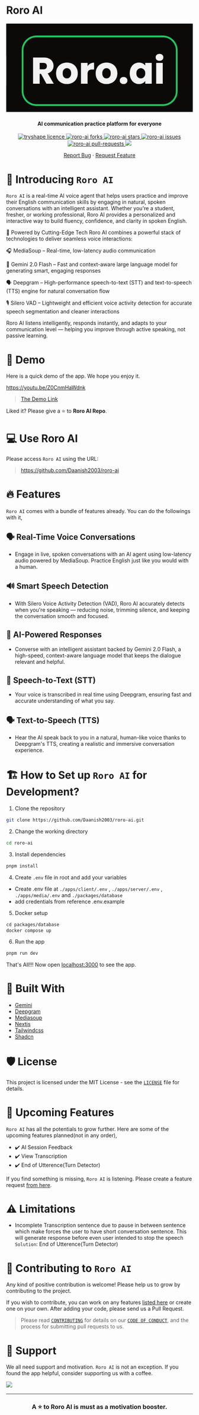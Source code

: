 # Roro AI
<p align="center">
<img src="./logo.png" alt="name"/>
<p/>

<h4 align="center">AI communication practice platform for everyone</h4>

<p align="center">
<a href="https://github.com/Daanish2003/roro-ai/blob/master/LICENSE" target="blank">
<img src="https://img.shields.io/github/license/Daanish2003/roro-ai?style=flat-square" alt="tryshape licence" />
</a>
<a href="https://github.com/Daanish2003/roro-ai/fork" target="blank">
<img src="https://img.shields.io/github/forks/Daanish2003/roro-ai?style=flat-square" alt="roro-ai forks"/>
</a>
<a href="https://github.com/Daanish2003/roro-ai/stargazers" target="blank">
<img src="https://img.shields.io/github/stars/Daanish2003/roro-ai?style=flat-square" alt="roro-ai stars"/>
</a>
<a href="https://github.com/Daanish2003/roro-ai/issues" target="blank">
<img src="https://img.shields.io/github/issues/Daanish2003/roro-ai?style=flat-square" alt="roro-ai issues"/>
</a>
<a href="https://github.com/Daanish2003/roro-ai/pulls" target="blank">
<img src="https://img.shields.io/github/issues-pr/Daanish2003/roro-ai?style=flat-square" alt="roro-ai pull-requests"/>
</a>
<a href="https://twitter.com/intent/tweet?text=👋%20Check%20this%20amazing%20repo%20https://github.com/Daanish2003/roro-ai,%20created%20by%20@Daannish2003%20and%20friends%0A%0A%23DEVCommunity%20%23100DaysOfCode"><img src="https://img.shields.io/twitter/url?label=Share%20on%20Twitter&style=social&url=https%3A%2F%2Fgithub.com%2FDaanish2003%2Froro-ai"></a>

<p align="center">
    <a href="https://github.com/Daanish2003/roro-ai/issues/new/choose">Report Bug</a>
    ·
    <a href="https://github.com/Daanish2003/roro-ai/issues/new/choose">Request Feature</a>
</p>

# 👋 Introducing `Roro AI`
`Roro AI` is a real-time AI voice agent that helps users practice and improve their English communication skills by engaging in natural, spoken conversations with an intelligent assistant. Whether you're a student, fresher, or working professional, Roro AI provides a personalized and interactive way to build fluency, confidence, and clarity in spoken English.

🚀 Powered by Cutting-Edge Tech
Roro AI combines a powerful stack of technologies to deliver seamless voice interactions:

🎧 MediaSoup – Real-time, low-latency audio communication

🧠 Gemini 2.0 Flash – Fast and context-aware large language model for generating smart, engaging responses

🗣️ Deepgram – High-performance speech-to-text (STT) and text-to-speech (TTS) engine for natural conversation flow

🎙️ Silero VAD – Lightweight and efficient voice activity detection for accurate speech segmentation and cleaner interactions

Roro AI listens intelligently, responds instantly, and adapts to your communication level — helping you improve through active speaking, not passive learning.

# 🚀 Demo
Here is a quick demo of the app. We hope you enjoy it.

https://youtu.be/Z0CnmHaWdnk

> [The Demo Link](https://roro-ai.com)

Liked it? Please give a ⭐️ to <b>Roro AI Repo</b>.

# 💻 Use Roro AI
Please access `Roro AI` using the URL:

> https://github.com/Daanish2003/roro-ai

# 🔥 Features
`Roro AI` comes with a bundle of features already. You can do the followings with it,

## 🗣️ Real-Time Voice Conversations
 - Engage in live, spoken conversations with an AI agent using low-latency audio powered by MediaSoup. Practice English just like you would with a human.

## 🔊 Smart Speech Detection
- With Silero Voice Activity Detection (VAD), Roro AI accurately detects when you're speaking — reducing noise, trimming silence, and keeping the conversation smooth and focused.

## 🧠 AI-Powered Responses
- Converse with an intelligent assistant backed by Gemini 2.0 Flash, a high-speed, context-aware language model that keeps the dialogue relevant and helpful.

## 🎤 Speech-to-Text (STT)
- Your voice is transcribed in real time using Deepgram, ensuring fast and accurate understanding of what you say.

## 🗣️ Text-to-Speech (TTS)
- Hear the AI speak back to you in a natural, human-like voice thanks to Deepgram's TTS, creating a realistic and immersive conversation experience.

# 🏗️ How to Set up `Roro AI` for Development?

1. Clone the repository

```bash
git clone https://github.com/Daanish2003/roro-ai.git
```

2. Change the working directory

```bash
cd roro-ai
```

3. Install dependencies

```bash
pnpm install
```

4. Create `.env` file in root and add your variables
- Create .env file at `./apps/client/.env` , `./apps/server/.env` , `./apps/media/.env` and `./packages/database`
- add credentials from reference .env.example

5. Docker setup
```
cd packages/database
docker compose up
```

6. Run the app

```bash
pnpm run dev
```

That's All!!! Now open [localhost:3000](http://localhost:3000/) to see the app.

# 🍔 Built With
- [Gemini](https://gemini.google.com)
- [Deepgram](https://deepgram.com)
- [Mediasoup](https://mediasoup.org)
- [Nextjs](https://nextjs.org)
- [Tailwindcss](https://tailwindcss.com/)
- [Shadcn](https://ui.shadcn.com)

# 🛡️ License
This project is licensed under the MIT License - see the [`LICENSE`](LICENSE) file for details.

# 🦄 Upcoming Features
`Roro AI` has all the potentials to grow further. Here are some of the upcoming features planned(not in any order),

- ✔️ AI Session Feedback
- ✔️ View Transcription
- ✔️ End of Utterence(Turn Detector)

If you find something is missing, `Roro AI` is listening. Please create a feature request [from here](https://github.com/Daanish2003/roro-ai/issues/new/choose).

# ⚠️ Limitations
* Incomplete Transcription sentence due to pause in between sentence which make forces the user to have short conversation sentence. This will generate response before even user intended to stop the speech
`Solution`: End of Utterence(Turn Detector)

# 🤝 Contributing to `Roro AI`
Any kind of positive contribution is welcome! Please help us to grow by contributing to the project.

If you wish to contribute, you can work on any features [listed here](https://github.com/Daanish2003/roro-ai#-upcoming-features) or create one on your own. After adding your code, please send us a Pull Request.

> Please read [`CONTRIBUTING`](CONTRIBUTING.md) for details on our [`CODE OF CONDUCT`](CODE_OF_CONDUCT.md), and the process for submitting pull requests to us.

# 🙏 Support

We all need support and motivation. `Roro AI` is not an exception. If you found the app helpful, consider supporting us with a coffee.

<a href="https://buymeacoffee.com/daanish2003">
    <img src="https://cdn.buymeacoffee.com/buttons/v2/default-yellow.png" height="50px">
</a>

---

<h3 align="center">
A ⭐️ to <b>Roro AI</b> is must as a motivation booster.
</h3>

  
